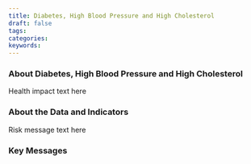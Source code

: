 ```yaml
---
title: Diabetes, High Blood Pressure and High Cholesterol
draft: false
tags: 
categories: 
keywords: 
---
```

<p><h3  id="descriptiontitle">About Diabetes, High Blood Pressure and High Cholesterol</h3 ></p><p>Health impact text here</p><p><h3 >About the Data and Indicators</h3 ></p><p>Risk message text here</p><p><h3 >Key Messages</h3 ></p>
